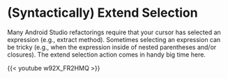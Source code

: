 # (Syntactically) Extend Selection

Many Android Studio refactorings require that your cursor has selected an expression (e.g., extract method). Sometimes selecting an expression can be tricky (e.g., when the expression inside of nested parentheses and/or closures). The extend selection action comes in handy big time here.

{{< youtube w92X_FR2HMQ >}}